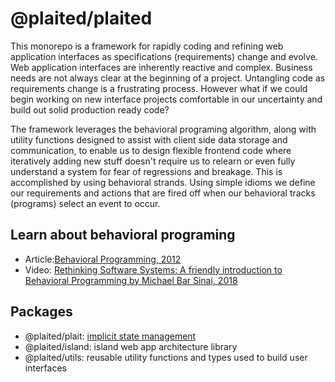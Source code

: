 # @plaited/plaited

This monorepo is a framework for rapidly coding and refining web application interfaces as specifications (requirements) change and evolve. Web application interfaces are inherently reactive and complex. Business needs are not always clear at the beginning of a project. Untangling code as requirements change is a frustrating process. However what if we could begin working on new interface projects comfortable in our uncertainty and build out solid production ready code?

The framework leverages the behavioral programing algorithm, along with utility functions designed to assist with client side data storage and communication, to enable us to design flexible frontend code where iteratively adding new stuff doesn't require us to relearn or even fully understand a system for fear of regressions and breakage. This is accomplished by using behavioral strands. Using simple idioms we define our requirements and actions that are fired off when our behavioral tracks (programs) select an event to occur. 

## Learn about behavioral programing
- Article:[Behavioral Programming, 2012](https://m-cacm.acm.org/magazines/2012/7/151241-behavioral-programming/fulltext)
- Video: [Rethinking Software Systems: A friendly introduction to Behavioral Programming by Michael Bar Sinai, 2018](https://youtu.be/PW8VdWA0UcA)


## Packages
- @plaited/plait: [implicit state management](https://github.com/plaited/plaited/wiki/Plait)
- @plaited/island: island web app architecture library
- @plaited/utils: reusable utility functions and types used to build user interfaces

